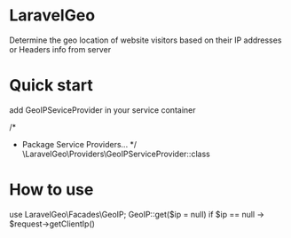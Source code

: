 # LaravelGeo
Determine the geo location of website visitors based on their IP addresses or Headers info from server

# Quick start
add GeoIPSeviceProvider in your service container

/*
* Package Service Providers...
*/
\LaravelGeo\Providers\GeoIPServiceProvider::class
  
# How to use

use LaravelGeo\Facades\GeoIP;
GeoIP::get($ip = null)
if $ip == null -> $request->getClientIp()
